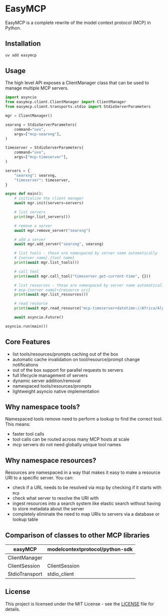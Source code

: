 # EasyMCP

EasyMCP is a complete rewrite of the model context protocol (MCP) in Python.

## Installation

```bash
uv add easymcp
```

## Usage

The high level API exposes a ClientManager class that can be used to manage multiple MCP servers.

```python
import asyncio
from easymcp.client.ClientManager import ClientManager
from easymcp.client.transports.stdio import StdioServerParameters

mgr = ClientManager()

searxng = StdioServerParameters(
    command="uvx",
    args=["mcp-searxng"],
)

timeserver = StdioServerParameters(
    command="uvx",
    args=["mcp-timeserver"],
)

servers = {
    "searxng": searxng,
    "timeserver": timeserver,
}

async def main():
    # initialize the client manager
    await mgr.init(servers=servers)

    # list servers
    print(mgr.list_servers())

    # remove a server
    await mgr.remove_server("searxng")

    # add a server
    await mgr.add_server("searxng", searxng)

    # list tools - these are namespaced by server name automatically
    # {server name}.{tool name}
    print(await mgr.list_tools())

    # call tool
    print(await mgr.call_tool("timeserver.get-current-time", {}))

    # list resources - these are namespaced by server name automatically
    # mcp-{server name}+{resource uri}
    print(await mgr.list_resources())

    # read resource
    print(await mgr.read_resource("mcp-timeserver+datetime://Africa/Algiers/now"))

    await asyncio.Future()

asyncio.run(main())
```

## Core Features

- list tools/resources/prompts caching out of the box
- automatic cache invalidation on tool/resource/prompt change notifications
- out of the box support for parallel requests to servers
- full lifecycle management of servers
- dynamic server addition/removal
- namespaced tools/resources/prompts
- lightweight asyncio native implementation

## Why namespace tools?

Namespaced tools remove need to perform a lookup to find the correct tool. This means:

- faster tool calls
- tool calls can be routed across many MCP hosts at scale
- mcp servers do not need globally unique tool names

## Why namespace resources?

Resources are namespaced in a way that makes it easy to make a resource URI to a specific server. You can:

- check if a URL needs to be resolved via mcp by checking if it starts with `mcp`
- check what server to resolve the URI with
- ingest resources into a search system like elastic search without having to store metadata about the server
- completely eliminate the need to map URIs to servers via a database or lookup table

## Comparison of classes to other MCP libraries

| **easyMCP**    | **modelcontextprotocol/python-sdk** |
| -------------- | ----------------------------------- |
| ClientManager  |                                     |
| ClientSession  | ClientSession                       |
| StdioTransport | stdio_client                        |

## License

This project is licensed under the MIT License - see the [LICENSE](LICENSE) file for details.
